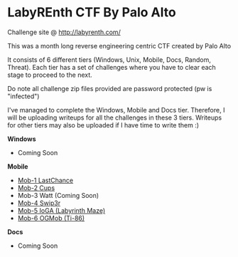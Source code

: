 # LabyREnth CTF By Palo Alto

Challenge site @ http://labyrenth.com/

This was a month long reverse engineering centric CTF created by Palo Alto

It consists of 6 different tiers (Windows, Unix, Mobile, Docs, Random, Threat). Each tier has a set of challenges where you have to clear each stage to proceed to the next.

Do note all challenge zip files provided are password protected (pw is "infected")

I've managed to complete the Windows, Mobile and Docs tier. Therefore, I will be uploading writeups for all the challenges in these 3 tiers. Writeups for other tiers may also be uploaded if I have time to write them :)

**Windows**
- Coming Soon

**Mobile**
- [Mob-1 LastChance](mob1_lastchance)
- [Mob-2 Cups](mob2_cups)
- Mob-3 Watt (Coming Soon)
- [Mob-4 Swip3r](mob4_swip3r)
- [Mob-5 IoGA (Labyrinth Maze)](mob5_ioga)
- [Mob-6 OGMob (Ti-86)](mob6_ogmob)

**Docs**
- Coming Soon
